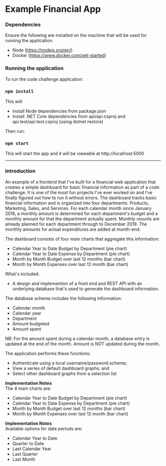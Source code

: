 # Example Financial App


### Dependencies

Ensure the following are installed on the machine that will be used for running the application:

- Node (https://nodejs.org/en/)
- Docker (https://www.docker.com/get-started)

### Running the application

To run the code challenge application:

### `npm install`

This will:

- Install Node dependencies from package.json
- Install .NET Core dependencies from api/api.csproj and api.test/api.test.csproj (using dotnet restore)

Then run:

### `npm start`

This will start the app and it will be viewable at http://localhost:5000

***


### Introduction

An example of a frontend that I've built for a financial web application that creates a simple dashboard for basic financial information as part of a code challenge.  It is one of the most fun projects I've ever worked on and I've finally figured out how to run it without errors. The dashboard tracks basic financial information and is organized into four departments:  Products, Marketing, Sales, and Services.  For each calendar month since January 2016, a monthly amount is determined for each department's budget and a monthly amount for that the department actually spent.  Monthly mounts are already planned for each department through to December 2019.  The monthly amounts for actual expenditures are added at month-end.

The dashboard consists of four main charts that aggregate this information:

* Calendar Year to Date Budget by Department (pie chart)
* Calendar Year to Date Expense by Department (pie chart)
* Month by Month Budget over last 12 months (bar chart)
* Month by Month Expenses over last 12 month (bar chart)

What's included:

* A design and implemention of a front end and REST API with an underlying database that's used to generate the dashboard information.

The database schema includes the following information:
* Calendar month
* Calendar year
* Department
* Amount budgeted
* Amount spent

NB:  For the amount spent during a calendar month, a database entry is updated at the end of the month.  Amount is NOT updated during the month.

The application performs these functions:

* Authenticate using a local username/password scheme; 
* View a series of default dashboard graphs; and
* Select other dashboard graphs from a selection list


**Implementation Notes**<br/>
The 4 main charts are:

* Calendar Year to Date Budget by Department (pie chart)
* Calendar Year to Date Expense by Department (pie chart)
* Month by Month Budget over last 12 months (bar chart)
* Month by Month Expenses over last 12 month (bar chart)



**Implementation Notes**<br/>
Available options for date periods are:

* Calendar Year to Date
* Quarter to Date
* Last Calendar Year
* Last Quarter
* Last Month

